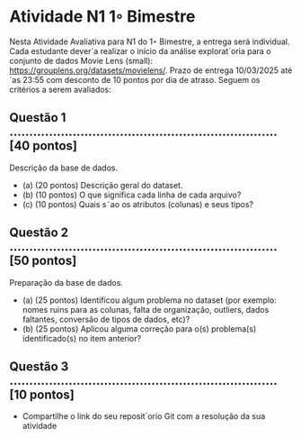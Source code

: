 # Atividade N1 1◦ Bimestre
 Nesta Atividade Avaliativa para N1 do 1◦ Bimestre, a entrega será individual. Cada estudante
 dever´a realizar o início da análise explorat´oria para o conjunto de dados Movie Lens (small):
 https://grouplens.org/datasets/movielens/.
 Prazo de entrega 10/03/2025 até `as 23:55 com desconto de 10 pontos por dia de atraso. Seguem os
 critérios a serem avaliados:
 ## Questão 1 .................................................................... [40 pontos]
 Descrição da base de dados.
 - (a) (20 pontos) Descrição geral do dataset.
 - (b) (10 pontos) O que significa cada linha de cada arquivo?
 - (c) (10 pontos) Quais s˜ao os atributos (colunas) e seus tipos?
 ## Questão 2 .................................................................... [50 pontos]
 Preparação da base de dados.
 - (a) (25 pontos) Identificou algum problema no dataset (por exemplo: nomes ruins para as colunas,
 falta de organização, outliers, dados faltantes, conversão de tipos de dados, etc)?
 - (b) (25 pontos) Aplicou alguma correção para o(s) problema(s) identificado(s) no item anterior?
 ## Questão 3 .................................................................... [10 pontos]
 - Compartilhe o link do seu reposit´orio Git com a resolução da sua atividade
